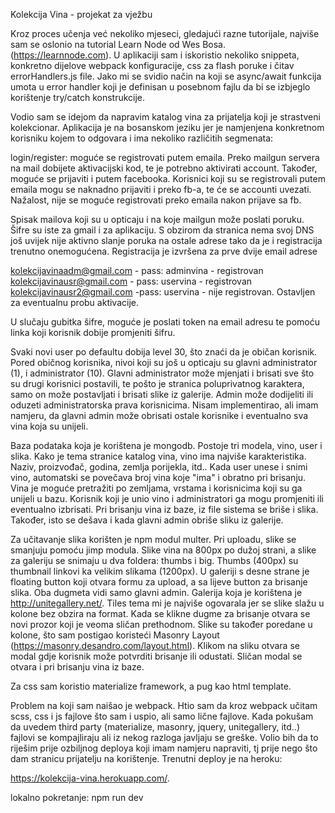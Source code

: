 Kolekcija Vina - projekat za vježbu 

Kroz proces učenja već nekoliko mjeseci, gledajući razne tutorijale, najviše sam se oslonio na tutorial Learn Node od Wes Bosa. (https://learnnode.com). U aplikaciji sam i iskoristio nekoliko snippeta, konkretno dijelove webpack konfiguracije, css za flash poruke i čitav errorHandlers.js file. Jako mi se svidio način na koji se async/await funkcija umota u error handler koji je definisan u posebnom fajlu da bi se izbjeglo korištenje try/catch konstrukcije.

Vodio sam se idejom da napravim katalog vina za prijatelja koji je strastveni kolekcionar. Aplikacija je na bosanskom jeziku jer je namjenjena konkretnom korisniku kojem to odgovara i ima nekoliko različitih segmenata:

login/register: moguće se registrovati putem emaila. Preko mailgun servera na mail dobijete aktivacijski kod, te je potrebno aktivirati account. Također, moguće se prijaviti i putem facebooka. Korisnici koji su se registrovali putem emaila mogu se naknadno prijaviti i preko fb-a, te će se accounti uvezati. Nažalost, nije se moguće registrovati preko emaila nakon prijave sa fb.

Spisak mailova koji su u opticaju i na koje mailgun može poslati poruku. 
Šifre su iste za gmail i za aplikaciju.
S obzirom da stranica nema svoj DNS još uvijek nije aktivno slanje poruka na ostale adrese tako da je i registracija trenutno onemogućena. Registracija je izvršena za prve dvije email adrese

kolekcijavinaadm@gmail.com - pass: adminvina - registrovan
kolekcijavinausr@gmail.com - pass: uservina - registrovan
kolekcijavinausr2@gmail.com -pass: uservina - nije registrovan. Ostavljen za eventualnu probu aktivacije.

U slučaju gubitka šifre, moguće je poslati token na email adresu te pomoću linka koji korisnik dobije promjeniti šifru.

Svaki novi user po defaultu dobija level 30, što znaći da je običan korisnik. Pored običnog korisnika, nivoi koji su još u opticaju su glavni administrator (1), i administrator (10). Glavni administrator može mjenjati i brisati sve što su drugi korisnici postavili, te pošto je stranica poluprivatnog karaktera, samo on može postavljati i brisati slike iz galerije. Admin može dodijeliti ili oduzeti administratorska prava korisnicima. Nisam implementirao, ali imam namjeru, da glavni admin može obrisati ostale korisnike i eventualno sva vina koja su unijeli.

Baza podataka koja je korištena je mongodb. Postoje tri modela, vino, user i slika. Kako je tema stranice katalog vina, vino ima najviše karakteristika. Naziv, proizvođač, godina, zemlja porijekla, itd.. Kada user unese i snimi vino, automatski se povečava broj vina koje "ima" i obratno pri brisanju. Vina je moguće pretražiti po zemljama, vrstama i korisnicima koji su ga unijeli u bazu. Korisnik koji je unio vino i administratori ga mogu promjeniti ili eventualno izbrisati. Pri brisanju vina iz baze, iz file sistema se briše i slika. Također, isto se dešava i kada glavni admin obriše sliku iz galerije. 

Za učitavanje slika korišten je npm modul multer. Pri uploadu, slike se smanjuju pomoću jimp modula. Slike vina na 800px po dužoj strani, a slike za galeriju se snimaju u dva foldera: thumbs i big. Thumbs (400px) su thumbnail linkovi ka velikim slikama (1200px). U galeriji s desne strane je floating button koji otvara formu za upload, a sa lijeve button za brisanje slika. Oba dugmeta vidi samo glavni admin. Galerija koja je korištena je http://unitegallery.net/. Tiles tema mi je najviše ogovarala jer se slike slažu u kolone bez obzira na format. Kada se klikne dugme za brisanje otvara se novi prozor koji je veoma sličan prethodnom. Slike su također poredane u kolone, što sam postigao koristeći Masonry Layout (https://masonry.desandro.com/layout.html). Klikom na sliku otvara se modal gdje korisnik može potvrditi brisanje ili odustati. Sličan modal se otvara i pri brisanju vina iz baze.

Za css sam koristio materialize framework, a pug kao html template.

Problem na koji sam naišao je webpack. Htio sam da kroz webpack učitam scss, css i js fajlove što sam i uspio, ali samo lične fajlove. Kada pokušam da uvedem third party (materialize, masonry, jquery, unitegallery, itd..) fajlovi se kompajliraju ali iz nekog razloga javljaju se greške. Volio bih da to riješim prije ozbiljnog deploya koji imam namjeru napraviti, tj prije nego što dam stranicu prijatelju na korištenje. Trenutni deploy je na heroku: 

https://kolekcija-vina.herokuapp.com/.

lokalno pokretanje: npm run dev




